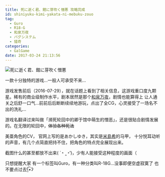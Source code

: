 ```yaml
---
title: 死に逝く君、館に芽吹く憎悪 攻略完成
id: shiniyuku-kimi-yakata-ni-mebuku-zouo
tag:
  - Guro
  - R18-G
  - 和泉万夜
  - バグシステム
  - 猎奇
categories:
  - GalGame
date: 2017-03-24 21:13:56
---
```

![死に逝く君、館に芽吹く憎悪](515_02e30b5e3597678c48a8564af65829e8.jpg)

一款十分独特的游戏…一般人可承受不来…

<!--more-->

游戏发售前后（2016-07-29），就在话题上看到了相关信息，这游戏重口度九颗星。稀有的商业级制作水平，剧本居然是那个[和泉万夜](https://ja.wikipedia.org/wiki/%E5%92%8C%E6%B3%89%E4%B8%87%E5%A4%9C)，剧情也能算得上 让人通关之后舒一口气…前前后后断断续续地游玩，点出了全CG，心灵接受了一场名不出的洗礼…

游戏名翻译过来叫做「濒死轮回中的卿于馆中萌生的憎恶」，还是很贴合剧情发展的。在无限的轮回中，~~体验各种死法~~

美亜角色的CV， 官网上写的是あかしゆき，其实是[米島希](https://bgm.tv/person/8055)的马甲， 十分悦耳动听的声音，有几个点简直把持不住，把角色的特点完全展现出来。

截图什么的甚至都放不出来( ´◔ ‸◔&#8217;)，少有人能接受这种程度的画面（

只想提醒大家 有一个标签叫Guro，有一种分类叫R-18G…没事即便空虚寂寞了 也不要点过去ʕ̫͡•ʔ
